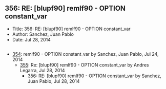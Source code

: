 ## 356: RE: [blupf90] remlf90 - OPTION constant_var

- Title: 356: RE: [blupf90] remlf90 - OPTION constant_var
- Author: Sanchez, Juan Pablo
- Date: Jul 28, 2014

```

```

- [354](0354.md): remlf90 - OPTION constant_var by Sanchez, Juan Pablo, Jul 24, 2014
    - [355](0355.md): Re: [blupf90] remlf90 - OPTION constant_var by Andres Legarra, Jul 28, 2014
        - [356](0356.md): RE: [blupf90] remlf90 - OPTION constant_var by Sanchez, Juan Pablo, Jul 28, 2014
